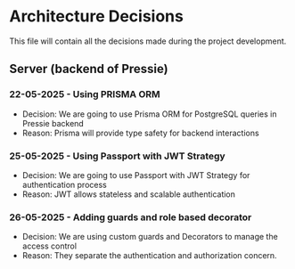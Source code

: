 # Architecture Decisions

This file will contain all the decisions made during the project development.

## Server (backend of Pressie)

### 22-05-2025 - Using PRISMA ORM

- Decision: We are going to use Prisma ORM for PostgreSQL queries in Pressie backend
- Reason: Prisma will provide type safety for backend interactions

### 25-05-2025 - Using Passport with JWT Strategy

- Decision: We are going to use Passport with JWT Strategy for authentication process
- Reason: JWT allows stateless and scalable authentication

### 26-05-2025 - Adding guards and role based decorator

- Decision: We are using custom guards and Decorators to manage the access control
- Reason: They separate the authentication and authorization concern.
